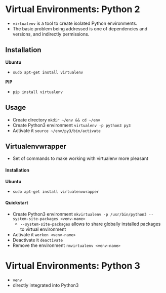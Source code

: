 # Virtual Environments: Python 2
- `virtualenv` is a tool to create isolated Python environments.
- The basic problem being addressed is one of dependencies and versions, and indirectly permissions.

## Installation

**Ubuntu**
- `sudo apt-get install virtualenv`

**PIP**
- `pip install virtualenv`

## Usage
- Create directory `mkdir ~/env && cd ~/env`
- Create Python3 environment `virtualenv -p python3 py3`
- Activate it `source ~/env/py3/bin/activate`

## Virtualenvwrapper
- Set of commands to make working with virtualenv more pleasant

#### Installation
**Ubuntu**
- `sudo apt-get install virtualenvwrapper`

#### Quickstart
- Create Python3 environment `mkvirtualenv -p /usr/bin/python3 --system-site-packages <venv-name>`
    - `--system-site-packages` allows to share globally installed packages to virtual environment
- Activate it `workon <venv-name>`
- Deactivate it `deactivate`
- Remove the environment `rmvirtualenv <venv-name>`


# Virtual Environments: Python 3

- `venv`
- directly integrated into Python3